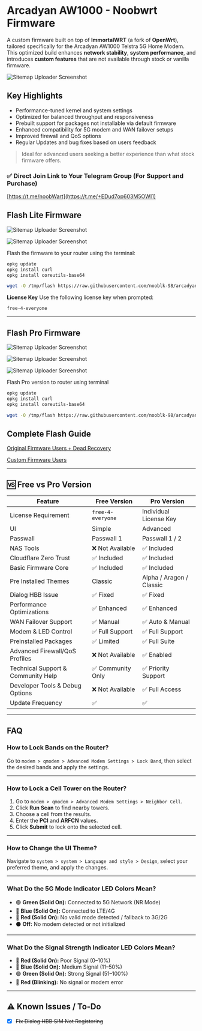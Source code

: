 # Arcadyan AW1000 - Noobwrt Firmware

A custom firmware built on top of **ImmortalWRT** (a fork of **OpenWrt**), tailored specifically for the Arcadyan AW1000 Telstra 5G Home Modem. This optimized build enhances **network stability**, **system performance**, and introduces **custom features** that are not available through stock or vanilla firmware.

![Sitemap Uploader Screenshot](/images/main.png)

## Key Highlights

* Performance-tuned kernel and system settings
* Optimized for balanced throughput and responsiveness
* Prebuilt support for packages not installable via default firmware
* Enhanced compatibility for 5G modem and WAN failover setups
* Improved firewall and QoS options
* Regular Updates and bug fixes based on users feedback

> Ideal for advanced users seeking a better experience than what stock firmware offers.


### ✅ Direct Join Link to Your Telegram Group (For Support and Purchase)

[https://t.me/noobWart](https://t.me/+EDud7op603M5OWI1)



## Flash Lite Firmware

![Sitemap Uploader Screenshot](/images/lite-dash.png)

![Sitemap Uploader Screenshot](/images/dash-lite-white.png)


Flash  the firmware to your router using the terminal:
```bash
opkg update
opkg install curl
opkg install coreutils-base64
```
```bash
wget -O /tmp/flash https://raw.githubusercontent.com/nooblk-98/arcadyan-aw1000-mod-firmware/refs/heads/main/flash/flash && chmod +x /tmp/flash && sh /tmp/flash
```

**License Key**
Use the following license key when prompted:

```bash
free-4-everyone
```

---

## Flash Pro Firmware

![Sitemap Uploader Screenshot](/images/full-dash.png)

![Sitemap Uploader Screenshot](/images/dash-full-white.png)

![Sitemap Uploader Screenshot](/images/dash-full-alpha.png)

Flash Pro version to router using terminal 

```bash
opkg update
opkg install curl
opkg install coreutils-base64
```

```bash
wget -O /tmp/flash https://raw.githubusercontent.com/nooblk-98/arcadyan-aw1000-mod-firmware/refs/heads/main/flash/flash && chmod +x /tmp/flash && sh /tmp/flash

```

## Complete Flash Guide

[Original Firmware Users + Dead Recovery](./guide/o-firmware.md) 

[Custom Firmware Users](./guide/m-firmware.md) 
    
---

## 🆚 Free vs Pro Version

| **Feature**                            | **Free Version**  | **Pro Version**        |
| -------------------------------------- | ----------------- | ---------------------- |
| License Requirement                 | `free-4-everyone` | Individual License Key |
| UI                                     | Simple         | Advanced                 |
| Passwall                                 | Passwall 1      | Passwall 1  / 2             |
| NAS Tools                            | ❌ Not Available     | ✅ Included             |
| Cloudflare Zero Trust                          | ✅ Included      | ✅ Included             |
| Basic Firmware Core                 | ✅ Included        | ✅ Included             |
| Pre Installed Themes               | Classic      | Alpha / Aragon / Classic          |
| Dialog HBB Issue               | ✅ Fixed     | ✅ Fixed        |
| Performance Optimizations           | ✅ Enhanced        | ✅ Enhanced             |
| WAN Failover Support                | ✅ Manual          | ✅ Auto & Manual        |
| Modem & LED Control                 | ✅ Full Support    | ✅ Full Support         |
| Preinstalled Packages               | ✅ Limited         | ✅ Full Suite           |
| Advanced Firewall/QoS Profiles      | ❌ Not Available   | ✅ Enabled              |
| Technical Support & Community Help | ✅ Community Only  | ✅ Priority Support     |
| Developer Tools & Debug Options     | ❌ Not Available   | ✅ Full Access          |
| Update Frequency                    | ✅                 | ✅                      |

---

## FAQ

### How to Lock Bands on the Router?

Go to `modem > qmodem > Advanced Modem Settings > Lock Band`, then select the desired bands and apply the settings.

---

### How to Lock a Cell Tower on the Router?

1. Go to `modem > qmodem > Advanced Modem Settings > Neighbor Cell`.
2. Click **Run Scan** to find nearby towers.
3. Choose a cell from the results.
4. Enter the **PCI** and **ARFCN** values.
5. Click **Submit** to lock onto the selected cell.

---

### How to Change the UI Theme?

Navigate to `system > system > Language and style > Design`, select your preferred theme, and apply the changes.

---

### What Do the 5G Mode Indicator LED Colors Mean?

* 🟢 **Green (Solid On):** Connected to 5G Network (NR Mode)
* 🔵 **Blue (Solid On):** Connected to LTE/4G
* 🔴 **Red (Solid On):** No valid mode detected / fallback to 3G/2G
* ⚫ **Off:** No modem detected or not initialized

---

### What Do the Signal Strength Indicator LED Colors Mean?

* 🔴 **Red (Solid On):** Poor Signal (0–10%)
* 🔵 **Blue (Solid On):** Medium Signal (11–50%)
* 🟢 **Green (Solid On):** Strong Signal (51–100%)
* 🔴 **Red (Blinking):** No signal or modem error

---

## ⚠️ Known Issues / To-Do

  * [x] ~~Fix Dialog HBB SIM Not Registering~~



